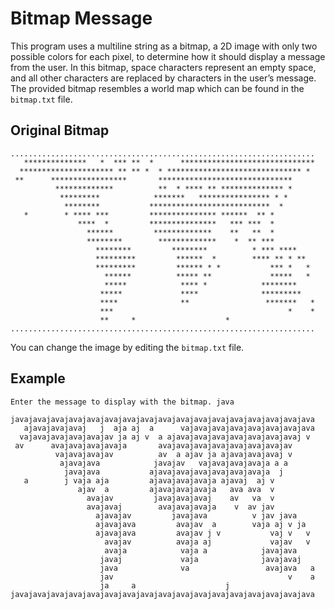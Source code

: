 # Bitmap Message
This program uses a multiline string as a bitmap, a 2D image with only two possible colors for each pixel, to determine how it should display a message from the user. In this bitmap, space characters represent an empty space, and all other characters are replaced by characters in the user’s message. The provided bitmap resembles a world map which can be found in the `bitmap.txt` file.
## Original Bitmap
```plaintext
....................................................................
   **************   *  *** **  *      ******************************
  ********************* ** ** *  * ****************************** *
 **      *****************       ******************************
          *************          **  * **** ** ************** *
           *********            *******   **************** * *
            ********           ***************************  *
   *        * **** ***         *************** ******  ** *
               ****  *         ***************   *** ***  *
                 ******         *************    **   **  *
                 ********        *************    *  ** ***
                   ********         ********          * *** ****
                   *********         ******  *        **** ** * **
                   *********         ****** * *           *** *   *
                     ******          ***** **             *****   *
                     *****            **** *            ********
                    *****             ****              *********
                    ****              **                 *******   *
                    ***                                       *    *
                    **     *                    *
....................................................................
```

You can change the image by editing the `bitmap.txt` file.

## Example
```plaintext
Enter the message to display with the bitmap. java

javajavajavajavajavajavajavajavajavajavajavajavajavajavajavajavajava
   ajavajavajavaj   j  aja aj  a      vajavajavajavajavajavajavajava
  vajavajavajavajavajav ja aj v  a ajavajavajavajavajavajavajavaj v
 av      avajavajavajavaja       avajavajavajavajavajavajavajav
          vajavajavajav          av  a ajav ja ajavajavajavaj v
           ajavajava            javajav   vajavajavajavaja a a
            javajava           ajavajavajavajavajavajavaja  j
   a        j vaja aja         ajavajavajavaja ajavaj  aj v
               ajav  a         ajavajavajavaja   ava ava  v
                 avajav         javajavajavaj    av   va  v
                 avajavaj        avajavajavaja    v  av jav
                   ajavajav         javajava          v jav java
                   ajavajava         avajav  a        vaja aj v ja
                   ajavajava         avajav j v           vaj v   v
                     avajav          avaja aj             vajav   v
                     avaja            vaja a            javajava
                    javaj             vaja              javajavaj
                    java              va                 avajava   a
                    jav                                       v    a
                    ja     a                    j
javajavajavajavajavajavajavajavajavajavajavajavajavajavajavajavajava
```